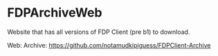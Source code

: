 # FDPArchiveWeb
Website that has all versions of FDP Client (pre b1) to download.

Web:
Archive: https://github.com/notamudkipiguess/FDPClient-Archive
